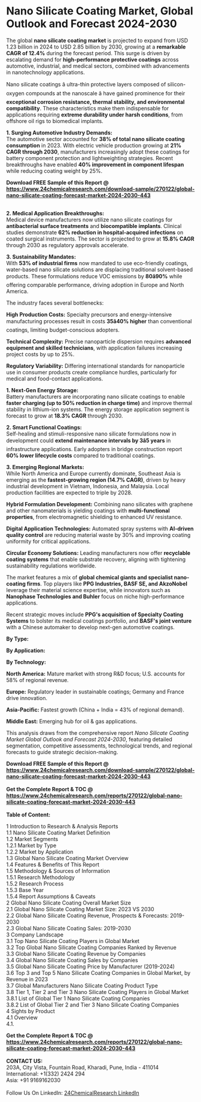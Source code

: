 <h1>Nano Silicate Coating Market, Global Outlook and Forecast 2024-2030</h1><p>The global <strong>nano silicate coating market</strong> is projected to expand from USD 1.23 billion in 2024 to USD 2.85 billion by 2030, growing at a <strong>remarkable CAGR of 12.4%</strong> during the forecast period. This surge is driven by escalating demand for <strong>high-performance protective coatings</strong> across automotive, industrial, and medical sectors, combined with advancements in nanotechnology applications.</p><p>Nano silicate coatings â ultra-thin protective layers composed of silicon-oxygen compounds at the nanoscale â have gained prominence for their <strong>exceptional corrosion resistance, thermal stability, and environmental compatibility</strong>. These characteristics make them indispensable for applications requiring <strong>extreme durability under harsh conditions</strong>, from offshore oil rigs to biomedical implants.</p><p><strong>1. Surging Automotive Industry Demands:</strong><br>
The automotive sector accounted for <strong>38% of total nano silicate coating consumption</strong> in 2023. With electric vehicle production growing at <strong>21% CAGR through 2030</strong>, manufacturers increasingly adopt these coatings for battery component protection and lightweighting strategies. Recent breakthroughs have enabled <strong>40% improvement in component lifespan</strong> while reducing coating weight by 25%.</p><div><b>Download FREE Sample of this Report @ 
            <a href="https://www.24chemicalresearch.com/download-sample/270122/global-nano-silicate-coating-forecast-market-2024-2030-443">
            https://www.24chemicalresearch.com/download-sample/270122/global-nano-silicate-coating-forecast-market-2024-2030-443</a></b></div><br><p><strong>2. Medical Application Breakthroughs:</strong><br>
Medical device manufacturers now utilize nano silicate coatings for <strong>antibacterial surface treatments</strong> and <strong>biocompatible implants</strong>. Clinical studies demonstrate <strong>62% reduction in hospital-acquired infections</strong> on coated surgical instruments. The sector is projected to grow at <strong>15.8% CAGR</strong> through 2030 as regulatory approvals accelerate.</p><p><strong>3. Sustainability Mandates:</strong><br>
With <strong>53% of industrial firms</strong> now mandated to use eco-friendly coatings, water-based nano silicate solutions are displacing traditional solvent-based products. These formulations reduce VOC emissions by <strong>80â90%</strong> while offering comparable performance, driving adoption in Europe and North America.</p><p>The industry faces several bottlenecks:</p><p><strong>High Production Costs:</strong> Specialty precursors and energy-intensive manufacturing processes result in costs <strong>35â40% higher</strong> than conventional coatings, limiting budget-conscious adopters.</p><p><strong>Technical Complexity:</strong> Precise nanoparticle dispersion requires <strong>advanced equipment and skilled technicians</strong>, with application failures increasing project costs by up to 25%.</p><p><strong>Regulatory Variability:</strong> Differing international standards for nanoparticle use in consumer products create compliance hurdles, particularly for medical and food-contact applications.</p><p><strong>1. Next-Gen Energy Storage:</strong><br>
Battery manufacturers are incorporating nano silicate coatings to enable <strong>faster charging (up to 50% reduction in charge time)</strong> and improve thermal stability in lithium-ion systems. The energy storage application segment is forecast to grow at <strong>18.3% CAGR</strong> through 2030.</p><p><strong>2. Smart Functional Coatings:</strong><br>
Self-healing and stimuli-responsive nano silicate formulations now in development could <strong>extend maintenance intervals by 3â5 years</strong> in infrastructure applications. Early adopters in bridge construction report <strong>60% lower lifecycle costs</strong> compared to traditional coatings.</p><p><strong>3. Emerging Regional Markets:</strong><br>
While North America and Europe currently dominate, Southeast Asia is emerging as the <strong>fastest-growing region (14.7% CAGR)</strong>, driven by heavy industrial development in Vietnam, Indonesia, and Malaysia. Local production facilities are expected to triple by 2028.</p><p><strong>Hybrid Formulation Development:</strong> Combining nano silicates with graphene and other nanomaterials is yielding coatings with <strong>multi-functional properties</strong>, from electromagnetic shielding to enhanced UV resistance.</p><p><strong>Digital Application Technologies:</strong> Automated spray systems with <strong>AI-driven quality control</strong> are reducing material waste by 30% and improving coating uniformity for critical applications.</p><p><strong>Circular Economy Solutions:</strong> Leading manufacturers now offer <strong>recyclable coating systems</strong> that enable substrate recovery, aligning with tightening sustainability regulations worldwide.</p><p>The market features a mix of <strong>global chemical giants and specialist nano-coating firms</strong>. Top players like <strong>PPG Industries, BASF SE, and AkzoNobel</strong> leverage their material science expertise, while innovators such as <strong>Nanophase Technologies and Buhler</strong> focus on niche high-performance applications.</p><p>Recent strategic moves include <strong>PPG's acquisition of Specialty Coating Systems</strong> to bolster its medical coatings portfolio, and <strong>BASF's joint venture</strong> with a Chinese automaker to develop next-gen automotive coatings.</p><p><strong>By Type:</strong></p><p><strong>By Application:</strong></p><p><strong>By Technology:</strong></p><p><strong>North America:</strong> Mature market with strong R&amp;D focus; U.S. accounts for 58% of regional revenue.</p><p><strong>Europe:</strong> Regulatory leader in sustainable coatings; Germany and France drive innovation.</p><p><strong>Asia-Pacific:</strong> Fastest growth (China + India = 43% of regional demand).</p><p><strong>Middle East:</strong> Emerging hub for oil &amp; gas applications.</p><p>This analysis draws from the comprehensive report <em>Nano Silicate Coating Market Global Outlook and Forecast 2024-2030</em>, featuring detailed segmentation, competitive assessments, technological trends, and regional forecasts to guide strategic decision-making.</p><div><b>Download FREE Sample of this Report @ 
            <a href="https://www.24chemicalresearch.com/download-sample/270122/global-nano-silicate-coating-forecast-market-2024-2030-443">
            https://www.24chemicalresearch.com/download-sample/270122/global-nano-silicate-coating-forecast-market-2024-2030-443</a></b></div><br><div><b>Get the Complete Report & TOC @ 
            <a href="https://www.24chemicalresearch.com/reports/270122/global-nano-silicate-coating-forecast-market-2024-2030-443">
            https://www.24chemicalresearch.com/reports/270122/global-nano-silicate-coating-forecast-market-2024-2030-443</a></b></div><br>
            <b>Table of Content:</b><p>1 Introduction to Research & Analysis Reports<br />
    1.1 Nano Silicate Coating Market Definition<br />
    1.2 Market Segments<br />
        1.2.1 Market by Type<br />
        1.2.2 Market by Application<br />
    1.3 Global Nano Silicate Coating Market Overview<br />
    1.4 Features & Benefits of This Report<br />
    1.5 Methodology & Sources of Information<br />
        1.5.1 Research Methodology<br />
        1.5.2 Research Process<br />
        1.5.3 Base Year<br />
        1.5.4 Report Assumptions & Caveats<br />
2 Global Nano Silicate Coating Overall Market Size<br />
    2.1 Global Nano Silicate Coating Market Size: 2023 VS 2030<br />
    2.2 Global Nano Silicate Coating Revenue, Prospects & Forecasts: 2019-2030<br />
    2.3 Global Nano Silicate Coating Sales: 2019-2030<br />
3 Company Landscape<br />
    3.1 Top Nano Silicate Coating Players in Global Market<br />
    3.2 Top Global Nano Silicate Coating Companies Ranked by Revenue<br />
    3.3 Global Nano Silicate Coating Revenue by Companies<br />
    3.4 Global Nano Silicate Coating Sales by Companies<br />
    3.5 Global Nano Silicate Coating Price by Manufacturer (2019-2024)<br />
    3.6 Top 3 and Top 5 Nano Silicate Coating Companies in Global Market, by Revenue in 2023<br />
    3.7 Global Manufacturers Nano Silicate Coating Product Type<br />
    3.8 Tier 1, Tier 2 and Tier 3 Nano Silicate Coating Players in Global Market<br />
        3.8.1 List of Global Tier 1 Nano Silicate Coating Companies<br />
        3.8.2 List of Global Tier 2 and Tier 3 Nano Silicate Coating Companies<br />
4 Sights by Product<br />
    4.1 Overview<br />
        4.1.</p><div><b>Get the Complete Report & TOC @ 
            <a href="https://www.24chemicalresearch.com/reports/270122/global-nano-silicate-coating-forecast-market-2024-2030-443">
            https://www.24chemicalresearch.com/reports/270122/global-nano-silicate-coating-forecast-market-2024-2030-443</a></b></div><br><b>CONTACT US:</b><br>
            203A, City Vista, Fountain Road, Kharadi, Pune, India - 411014<br>
            International: +1(332) 2424 294<br>
            Asia: +91 9169162030 <br><br>
            Follow Us On LinkedIn: <a href="https://www.linkedin.com/company/24chemicalresearch/">24ChemicalResearch LinkedIn</a>